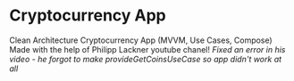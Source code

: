 # Cryptocurrency App
Clean Architecture Cryptocurrency App (MVVM, Use Cases, Compose) 
Made with the help of Philipp Lackner youtube chanel! *Fixed an error in his video - he forgot to make provideGetCoinsUseCase so app didn't work at all*
